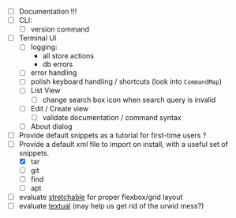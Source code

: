 - [ ] Documentation !!!
- [ ] CLI:
  - [ ] version command
- [ ] Terminal UI
    - [ ] logging:
      - all store actions
      - db errors
    - [ ] error handling
    - [ ] polish keyboard handling / shortcuts (look into `CommandMap`)
    - [ ] List View
        - [ ] change search box icon when search query is invalid
    - [ ] Edit / Create view
        - [ ] validate documentation / command syntax
    - [ ] About dialog
- [ ] Provide default snippets as a tutorial for first-time users ?
- [ ] Provide a default xml file to import on install, with a useful set of snippets.
    - [x] tar
    - [ ] git
    - [ ] find
    - [ ] apt
- [ ] evaluate [stretchable](https://github.com/mortencombat/stretchable) for proper flexbox/grid layout
- [ ] evaluate [textual](https://textual.textualize.io/) (may help us get rid of the urwid mess?)
